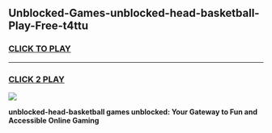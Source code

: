 
## Unblocked-Games-unblocked-head-basketball-Play-Free-t4ttu
<h3>
<a href="https://premium76.site?title=unblocked-head-basketball&ref=17A">CLICK TO PLAY</a></h3>
<hr>

<h3>
<a href="https://premium76.site?title=unblocked-head-basketball&ref=17A">CLICK 2 PLAY</a>
  
</h3>

<a href="https://premium76.site?title=unblocked-head-basketball&ref=17A"><img src="https://clearcache.store/games.png"></a>


**unblocked-head-basketball games unblocked: Your Gateway to Fun and Accessible Online Gaming**
